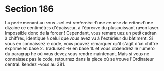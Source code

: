 # Section 186

La porte menant au sous -sol est renforcée d'une couche de criton
d'une dizaine de centimètres d'épaisseur, à l'épreuve du plus
puissant rayon laser. Impossible donc de la forcer ! Cependant,
vous remarq uez un petit cadran à chiffres, identique à celui que
vous avez vu à l'extérieur du bâtiment. Si vous en connaissez le
code, vous pouvez remarquer qu'il s'agit d'un chiffre exprimé en
base 2. Traduisez -le en base 10 et vous obtiendrez le numéro du
paragrap he où vous devez vous rendre maintenant. Mais si vous
ne connaissez pas le code, retournez dans la pièce où se trouve
l'Ordinateur central. Rendez -vous au 381.